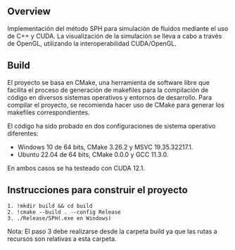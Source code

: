 ## Overview

Implementación del método SPH para simulación de fluidos mediante el uso de C++ y CUDA. La visualización de la simulación se lleva a cabo a través de OpenGL, utilizando la interoperabilidad CUDA/OpenGL.

## Build

El proyecto se basa en CMake, una herramienta de software libre que facilita el proceso de generación de makefiles para la compilación de código en diversos sistemas operativos y entornos de desarrollo. Para compilar el proyecto, se recomienda hacer uso de CMake para generar los makefiles correspondientes.

El código ha sido probado en dos configuraciones de sistema operativo diferentes:

 - Windows 10 de 64 bits, CMake 3.26.2 y MSVC 19.35.32217.1.
 - Ubuntu 22.04 de 64 bits, CMake 0.0.0 y GCC 11.3.0.

En ambos casos se ha testeado con CUDA 12.1.

## Instrucciones para construir el proyecto

    1. !mkdir build && cd build
    2. !cmake --build . --config Release
    3. ./Release/SPH(.exe en Windows)

Nota: El paso 3 debe realizarse desde la carpeta build ya que las rutas a recursos son relativas a esta carpeta.